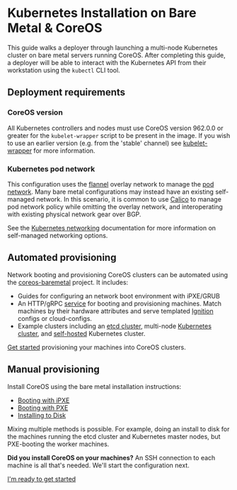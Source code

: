 # Kubernetes Installation on Bare Metal &amp; CoreOS

This guide walks a deployer through launching a multi-node Kubernetes cluster on bare metal servers running CoreOS. After completing this guide, a deployer will be able to interact with the Kubernetes API from their workstation using the `kubectl` CLI tool.

## Deployment requirements

### CoreOS version

All Kubernetes controllers and nodes must use CoreOS version 962.0.0 or greater for the `kubelet-wrapper` script to be present in the image. If you wish to use an earlier version (e.g. from the 'stable' channel) see [kubelet-wrapper](kubelet-wrapper.md) for more information.

### Kubernetes pod network

This configuration uses the [flannel][coreos-flannel] overlay network to manage the [pod network][pod-network]. Many bare metal configurations may instead have an existing self-managed network. In this scenario, it is common to use [Calico][calico-networking] to manage pod network policy while omitting the overlay network, and interoperating with existing physical network gear over BGP.

See the [Kubernetes networking](kubernetes-networking.md) documentation for more information on self-managed networking options.

[coreos-flannel]: https://coreos.com/flannel/docs/latest/flannel-config.html
[calico-networking]: https://github.com/projectcalico/calico-containers
[pod-network]: https://github.com/kubernetes/kubernetes/blob/release-1.2/docs/design/networking.md#pod-to-pod

## Automated provisioning

Network booting and provisioning CoreOS clusters can be automated using the [coreos-baremetal](https://github.com/coreos/coreos-baremetal) project. It includes:

* Guides for configuring an network boot environment with iPXE/GRUB
* An HTTP/gRPC [service](https://github.com/coreos/coreos-baremetal/blob/master/Documentation/bootcfg.md) for booting and provisioning machines. Match machines by their hardware attributes and serve templated [Ignition](https://coreos.com/ignition/docs/latest/c) configs or cloud-configs.
* Example clusters including an [etcd cluster](https://github.com/coreos/coreos-baremetal/blob/master/Documentation/getting-started-rkt.md), multi-node [Kubernetes cluster](https://github.com/coreos/coreos-baremetal/blob/master/Documentation/kubernetes.md), and [self-hosted](https://github.com/coreos/coreos-baremetal/blob/master/Documentation/bootkube.md) Kubernetes cluster.

[Get started](https://github.com/coreos/coreos-baremetal#bootcfg) provisioning your machines into CoreOS clusters.

## Manual provisioning

Install CoreOS using the bare metal installation instructions:

* [Booting with iPXE][coreos-ipxe]
* [Booting with PXE][coreos-pxe]
* [Installing to Disk][coreos-ondisk]

Mixing multiple methods is possible. For example, doing an install to disk for the machines running the etcd cluster and Kubernetes master nodes, but PXE-booting the worker machines.

[coreos-ipxe]: https://coreos.com/os/docs/latest/booting-with-ipxe.html
[coreos-pxe]: https://coreos.com/os/docs/latest/booting-with-pxe.html
[coreos-ondisk]: https://coreos.com/os/docs/latest/installing-to-disk.html

<div class="co-m-docs-next-step">
  <p><strong>Did you install CoreOS on your machines?</strong> An SSH connection to each machine is all that's needed. We'll start the configuration next.</p>
  <a href="getting-started.md" class="btn btn-primary btn-icon-right"  data-category="Getting Started" data-event="Getting Started">I'm ready to get started</a>
</div>

